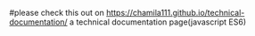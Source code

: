 
#please check this out on  https://chamila111.github.io/technical-documentation/
a technical documentation page(javascript ES6)
